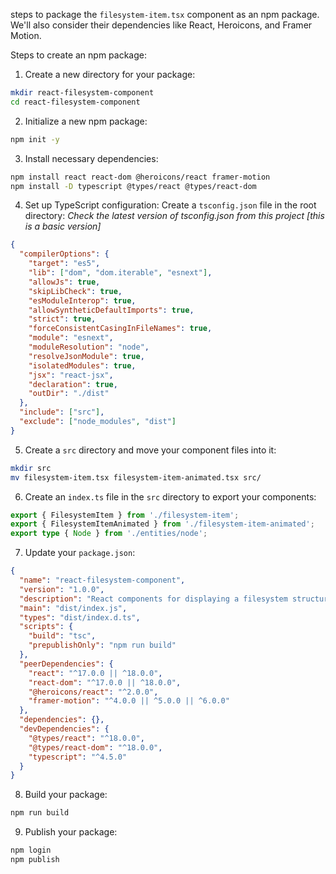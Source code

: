 steps to package the `filesystem-item.tsx` component as an npm package. We'll also consider their dependencies like React, Heroicons, and Framer Motion.

Steps to create an npm package:

1. Create a new directory for your package:
```bash
mkdir react-filesystem-component
cd react-filesystem-component
```

2. Initialize a new npm package:
```bash
npm init -y
```

3. Install necessary dependencies:
```bash
npm install react react-dom @heroicons/react framer-motion
npm install -D typescript @types/react @types/react-dom
```

4. Set up TypeScript configuration:
Create a `tsconfig.json` file in the root directory:
*Check the latest version of tsconfig.json from this project [this is a basic version]*
```json
{
  "compilerOptions": {
    "target": "es5",
    "lib": ["dom", "dom.iterable", "esnext"],
    "allowJs": true,
    "skipLibCheck": true,
    "esModuleInterop": true,
    "allowSyntheticDefaultImports": true,
    "strict": true,
    "forceConsistentCasingInFileNames": true,
    "module": "esnext",
    "moduleResolution": "node",
    "resolveJsonModule": true,
    "isolatedModules": true,
    "jsx": "react-jsx",
    "declaration": true,
    "outDir": "./dist"
  },
  "include": ["src"],
  "exclude": ["node_modules", "dist"]
}
```

5. Create a `src` directory and move your component files into it:
```bash
mkdir src
mv filesystem-item.tsx filesystem-item-animated.tsx src/
```

6. Create an `index.ts` file in the `src` directory to export your components:
```typescript
export { FilesystemItem } from './filesystem-item';
export { FilesystemItemAnimated } from './filesystem-item-animated';
export type { Node } from './entities/node';
```

7. Update your `package.json`:
```json
{
  "name": "react-filesystem-component",
  "version": "1.0.0",
  "description": "React components for displaying a filesystem structure",
  "main": "dist/index.js",
  "types": "dist/index.d.ts",
  "scripts": {
    "build": "tsc",
    "prepublishOnly": "npm run build"
  },
  "peerDependencies": {
    "react": "^17.0.0 || ^18.0.0",
    "react-dom": "^17.0.0 || ^18.0.0",
    "@heroicons/react": "^2.0.0",
    "framer-motion": "^4.0.0 || ^5.0.0 || ^6.0.0"
  },
  "dependencies": {},
  "devDependencies": {
    "@types/react": "^18.0.0",
    "@types/react-dom": "^18.0.0",
    "typescript": "^4.5.0"
  }
}
```

8. Build your package:
```bash
npm run build
```

9. Publish your package:
```bash
npm login
npm publish
```
 